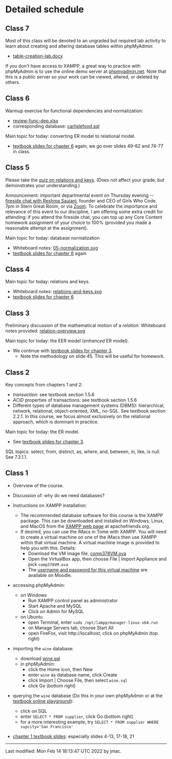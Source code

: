 # Detailed schedule

## Class 7

Most of this class will be devoted to an ungraded but required lab
activity to learn about creating and altering database tables within
phpMyAdmin:
* [table-creation-lab.docx](class07/table-creation-lab.docx)

If you don't have access to XAMPP, a great way to practice with
phpMyAdmin is to use the online demo server at
[phpmyadmin.net](https://demo.phpmyadmin.net/master-config/). Note
that this is a public server so your work can be viewed, altered, or
deleted by others.

## Class 6

Warmup exercise for functional dependencies and normalization: 
* [review-func-dep.xlsx](class06/review-func-dep.xlsx)
* corresponding database: [carlislefood.sql](class06/carlislefood.sql)

Main topic for today: converting ER model to relational model.
* [textbook slides for chapter 6](https://www.pdbmbook.com/vault/Chapter%20Relational%20Databases.pdf/access) again; we go over slides 49-62 and 74-77 in class.

## Class 5

Please take the [quiz on relations and
keys](https://forms.office.com/Pages/ResponsePage.aspx?id=VbAyYrl2E0ybiLVirn22-2zFL4dI9oNMmoALudp-AK9UNEgyODZYVVpVNVNCS1BKODNVQ0I5Q0JPVS4u).
(Does not affect your grade, but demonstrates your understanding.)

Announcement: important departmental event on Thursday evening --
[fireside chat with Reshma
Saujani](https://www.dickinson.edu/events/event/16906/girls_who_code_a_fireside_chat_with_founder_reshma_saujani),
founder and CEO of Girls Who Code. 7pm in Stern Great Room, or via
[Zoom](https://www.dickinson.edu/events/event/16906/girls_who_code_a_fireside_chat_with_founder_reshma_saujani). To
celebrate the importance and relevance of this event to our
discipline, I am offering some extra credit for attending: if you
attend the fireside chat, you can top up any Core Content homework
assignment of your choice to 100% (provided you made a reasonable
attempt at the assignment).


Main topic for today: database normalization
* Whiteboard notes: [05-normalization.svg](class05/05-normalization.svg)
* [textbook slides for chapter
  6](https://www.pdbmbook.com/vault/Chapter%20Relational%20Databases.pdf/access)
  again



## Class 4

Main topic for today: relations and keys.
* Whiteboard notes: [relations-and-keys.svg](class04/relations-and-keys.svg)
* [textbook slides for chapter
  6](https://www.pdbmbook.com/vault/Chapter%20Relational%20Databases.pdf/access)


## Class 3

Preliminary discussion of the mathematical motion of a
_relation_. Whiteboard notes provided:
[relation-overview.svg](class03/relation-overview.svg)

Main topic for today: the EER model (_enhanced_ ER model).
* We continue with [textbook slides for chapter
  3](https://www.pdbmbook.com/vault/Chapter%20Conceptual%20Data%20Modeling%20using%20EER%20and%20UML.pdf/access).
  - Note the methodology on slide 45. This will be useful for
    homework.


## Class 2

Key concepts from chapters 1 and 2:
* *transaction*: see textbook section 1.5.6
* *ACID* properties of transactions: see textbook section 1.5.6
* Different types of database management systems (DBMS): hierarchical,
  network, relational, object-oriented, XML, no-SQL. See textbook
  section 2.2.1. In this course, we focus almost exclusively on the
  relational approach, which is dominant in practice.
  
Main topic for today: the ER model.
* See [textbook slides for chapter 3](https://www.pdbmbook.com/vault/Chapter%20Conceptual%20Data%20Modeling%20using%20EER%20and%20UML.pdf/access).

SQL topics: select, from, distinct, as, where, and, between, in, like, is null. See 7.3.1.1.



## Class 1

* Overview of the course. 
* Discussion of: why do we need databases?
* Instructions on XAMPP installation:
  - The recommended database software for this course is the XAMPP
    package. This can be downloaded and installed on Windows, Linux,
    and MacOS from the [XAMPP web
    page](https://www.apachefriends.org/index.html) at
    apachefriends.org.
  - If desired, you can use the iMacs in Tome with XAMPP. You will
    need to create a virtual machine on one of the iMacs then use
    XAMPP within that virtual machine. A virtual machine image is
    provided to help you with this. Details:
	  * Download the VM image file, [comp378VM.ova](https://dickinson0-my.sharepoint.com/:u:/g/personal/jmac_dickinson_edu/EQSsBh04sspDoldjO7RoU6sBZ5k0QlMb444-a0REQrPdXA?e=JTfYUd)
	  * Open the VirtualBox app, then choose File &#124; Import Appliance and pick `comp378VM.ova`
	  * The [username and password for this virtual
        machine](https://lms.dickinson.edu/mod/page/view.php?id=1080082)
        are available on Moodle.
* accessing phpMyAdmin:
  - on Windows
    - Run XAMPP control panel as administrator
    - Start Apache and MySQL
    - Click on Admin for MySQL
  - on Ubuntu
    - open Terminal, enter `sudo /opt/lampp/manager-linux-x64.run`
    - on Manage Servers tab, choose Start All
    - open FireFox, visit http://localhost, click on phpMyAdmin (top right)
* importing the `wine` database:
  - download [wine.sql](../sql/wine.sql)
  - in phpMyAdmin:
    * click the Home icon, then New
	* enter `wine` as database name, click Create
	* click Import &#124; Choose File, then select `wine.sql`
	* click Go (bottom right)
* querying the `wine` database (Do this in your own phpMyAdmin or at
  the [textbook online playground](https://www.pdbmbook.com/playground)):
  - click on SQL
  - enter `SELECT * FROM supplier`, click Go (bottom right)
  - for a more interesting example, try `SELECT * FROM supplier WHERE supcity='San Francisco'`

* [chapter 1 textbook slides](https://www.pdbmbook.com/vault/Chapter%20Fundamental%20Concepts%20of%20Database%20Management.pdf/access): especially slides 4-13, 17-18, 21

----
Last modified: Mon Feb 14 18:13:47 UTC 2022 by jmac.

